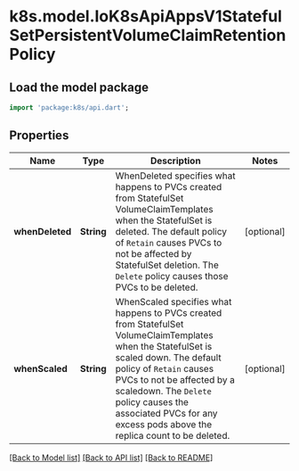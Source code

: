 # k8s.model.IoK8sApiAppsV1StatefulSetPersistentVolumeClaimRetentionPolicy

## Load the model package
```dart
import 'package:k8s/api.dart';
```

## Properties
Name | Type | Description | Notes
------------ | ------------- | ------------- | -------------
**whenDeleted** | **String** | WhenDeleted specifies what happens to PVCs created from StatefulSet VolumeClaimTemplates when the StatefulSet is deleted. The default policy of `Retain` causes PVCs to not be affected by StatefulSet deletion. The `Delete` policy causes those PVCs to be deleted. | [optional] 
**whenScaled** | **String** | WhenScaled specifies what happens to PVCs created from StatefulSet VolumeClaimTemplates when the StatefulSet is scaled down. The default policy of `Retain` causes PVCs to not be affected by a scaledown. The `Delete` policy causes the associated PVCs for any excess pods above the replica count to be deleted. | [optional] 

[[Back to Model list]](../README.md#documentation-for-models) [[Back to API list]](../README.md#documentation-for-api-endpoints) [[Back to README]](../README.md)



